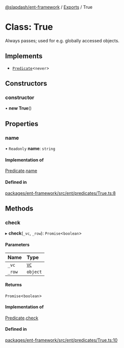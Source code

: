 [@slapdash/ent-framework](../README.md) / [Exports](../modules.md) / True

# Class: True

Always passes; used for e.g. globally accessed objects.

## Implements

- [`Predicate`](../interfaces/Predicate.md)<`never`\>

## Constructors

### constructor

• **new True**()

## Properties

### name

• `Readonly` **name**: `string`

#### Implementation of

[Predicate](../interfaces/Predicate.md).[name](../interfaces/Predicate.md#name)

#### Defined in

[packages/ent-framework/src/ent/predicates/True.ts:8](https://github.com/time-loop/slapdash/blob/master/packages/ent-framework/src/ent/predicates/True.ts#L8)

## Methods

### check

▸ **check**(`_vc`, `_row`): `Promise`<`boolean`\>

#### Parameters

| Name | Type |
| :------ | :------ |
| `_vc` | [`VC`](VC.md) |
| `_row` | `object` |

#### Returns

`Promise`<`boolean`\>

#### Implementation of

[Predicate](../interfaces/Predicate.md).[check](../interfaces/Predicate.md#check)

#### Defined in

[packages/ent-framework/src/ent/predicates/True.ts:10](https://github.com/time-loop/slapdash/blob/master/packages/ent-framework/src/ent/predicates/True.ts#L10)

